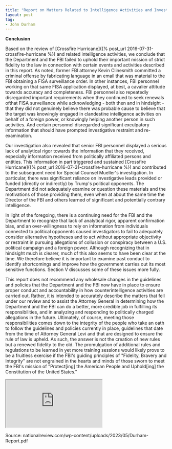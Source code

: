 ```yaml
---
title: "Report on Matters Related to Intelligence Activities and Investigations Arising Out of the 2016 Presidential Campaigns"
layout: post
tag:
- John Durham
---
```


**Conclusion**

Based on the review of [Crossfire Hurricane]({% post_url 2016-07-31-crossfire-hurricane %}) and related intelligence activities, we conclude that the Department and the FBI failed to uphold their important mission of strict fidelity to the law in connection with certain events and activities described in this report. As noted, former FBI attorney Kevin Clinesmith committed a criminal offense by fabricating language in an email that was material to the FBI obtaining a FISA surveillance order. In other instances, FBI personnel working on that same FISA application displayed, at best, a cavalier attitude towards accuracy and completeness. FBI personnel also repeatedly disregarded important requirements when they continued to seek renewals ofthat FISA surveillance while acknowledging - both then and in hindsight - that they did not genuinely believe there was probable cause to believe that the target was knowingly engaged in clandestine intelligence activities on behalf of a foreign power, or knowingly helping another person in such activities. And certain personnel disregarded significant exculpatory information that should have prompted investigative restraint and re-examination.

Our investigation also revealed that senior FBI personnel displayed a serious lack of analytical rigor towards the information that they received, especially information received from politically affiliated persons and entities. This information in part triggered and sustained [Crossfire Hurricane]({% post_url 2016-07-31-crossfire-hurricane %}) and contributed to the subsequent need for Special Counsel Mueller's investigation. In particular, there was significant reliance on investigative leads provided or funded (directly or indirectly) by Trump's political opponents. The Department did not adequately examine or question these materials and the motivations of those providing them, even when at about the same time the Director of the FBI and others learned of significant and potentially contrary intelligence.

In light of the foregoing, there is a continuing need for the FBI and the Department to recognize that lack of analytical rigor, apparent confirmation bias, and an over-willingness to rely on information from individuals connected to political opponents caused investigators to fail to adequately consider alternative hypotheses and to act without appropriate objectivity or restraint in pursuing allegations of collusion or conspiracy between a U.S. political campaign and a foreign power. Although recognizing that in hindsight much is clearer, much of this also seems to have been clear at the time. We therefore believe it is important to examine past conduct to identify shortcomings and improve how the government carries out its most sensitive functions. Section V discusses some of these issues more fully.

This report does not recommend any wholesale changes in the guidelines and policies that the Department and the FBI now have in place to ensure proper conduct and accountability in how counterintelligence activities are carried out. Rather, it is intended to accurately describe the matters that fell under our review and to assist the Attorney General in determining how the Department and the FBI can do a better, more credible job in fulfilling its responsibilities, and in analyzing and responding to politically charged allegations in the future. Ultimately, of course, meeting those responsibilities comes down to the integrity of the people who take an oath to follow the guidelines and policies currently in place, guidelines that date from the time of Attorney General Levi and that are designed to ensure the rule of law is upheld. As such, the answer is not the creation of new rules but a renewed fidelity to the old. The promulgation of additional rules and regulations to be learned in yet more training sessions would likely prove to be a fruitless exercise if the FBI's guiding principles of "Fidelity, Bravery and Integrity" are not engrained in the hearts and minds of those sworn to meet the FBI's mission of "Protect[ing] the American People and Uphold[ing] the Constitution of the United States."

<iframe src="https://www.justice.gov/storage/durhamreport.pdf" class="pdf"></iframe>

Source: nationalreview.com/wp-content/uploads/2023/05/Durham-Report.pdf
